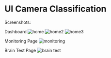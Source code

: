 # UI Camera Classification

Screenshots:

Dashboard
![home](https://user-images.githubusercontent.com/52401633/186499109-59b32c21-78a5-45af-9718-85fc0e1476a3.png)
![home2](https://user-images.githubusercontent.com/52401633/186499116-a75f9a7d-a3d9-4482-90c5-dbef00e098ee.png)
![home3](https://user-images.githubusercontent.com/52401633/186499118-3551f38e-3fcf-430c-87cb-2781a455d03d.png)

Monitoring Page
![monitoring](https://user-images.githubusercontent.com/52401633/186499121-8015c543-c485-4b7d-bda4-3a04008f573d.png)

Brain Test Page
![brain test](https://user-images.githubusercontent.com/52401633/186499125-5f696c2d-f4b0-4c88-9bb9-5c6e070d2815.png)
